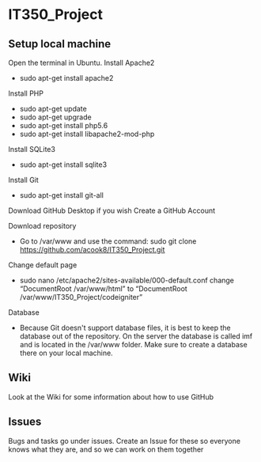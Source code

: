 # IT350_Project

## Setup local machine
Open the terminal in Ubuntu.
Install Apache2
* sudo apt-get install apache2

Install PHP
* sudo apt-get update
* sudo apt-get upgrade
* sudo apt-get install php5.6
* sudo apt-get install libapache2-mod-php

Install SQLite3
* sudo apt-get install sqlite3

Install Git
* sudo apt-get install git-all

Download GitHub Desktop if you wish
Create a GitHub Account

Download repository
* Go to /var/www and use the command: sudo git clone https://github.com/acook8/IT350_Project.git

Change default page
* sudo nano /etc/apache2/sites-available/000-default.conf
change “DocumentRoot /var/www/html” to “DocumentRoot /var/www/IT350_Project/codeigniter”

Database
* Because Git doesn't support database files, it is best to keep the database out of the repository. On the server the database is called imf and is located in the /var/www folder. Make sure to create a database there on your local machine.

## Wiki
Look at the Wiki for some information about how to use GitHub

## Issues
Bugs and tasks go under issues. Create an Issue for these so everyone knows what they are, and so we can work on them together
